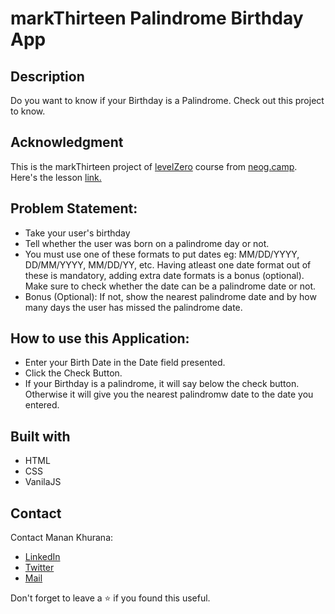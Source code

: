 # markThirteen Palindrome Birthday App
## Description
Do you want to know if your Birthday is a Palindrome. Check out this project to know.

## Acknowledgment
This is the markThirteen project of [levelZero](https://neog.camp/level-zero) course from [neog.camp](neog.camp). Here's the lesson [link.](https://neog.camp/guide/lessonNine)

## Problem Statement:
- Take your user's birthday
- Tell whether the user was born on a palindrome day or not.
- You must use one of these formats to put dates eg: MM/DD/YYYY, DD/MM/YYYY, MM/DD/YY, etc. Having atleast one date format out of these is mandatory, adding extra date formats is a bonus (optional). Make sure to check whether the date can be a palindrome date or not.
- Bonus (Optional): If not, show the nearest palindrome date and by how many days the user has missed the palindrome date.

## How to use this Application:
- Enter your Birth Date in the Date field presented.
- Click the Check Button.
- If your Birthday is a palindrome, it will say below the check button. Otherwise it will give you the nearest palindromw date to the date you entered.

## Built with
- HTML
- CSS
- VanilaJS

## Contact
Contact Manan Khurana:
- [LinkedIn](https://www.linkedin.com/in/manan-khurana-1b135b19b/)
- [Twitter](https://twitter.com/manankhurrana)
- [Mail](mailto:khuranamanan12@gmail.com)

Don't forget to leave a ⭐ if you found this useful.

